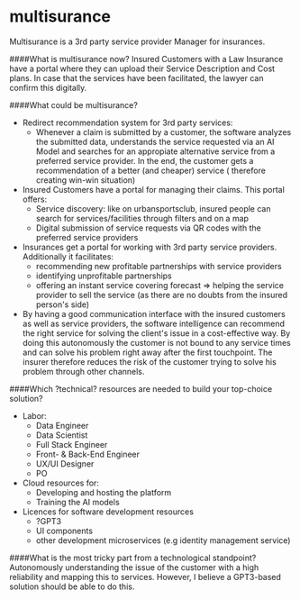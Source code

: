 # multisurance
Multisurance is a 3rd party service provider Manager for insurances.

####What is multisurance now?
Insured Customers with a Law Insurance have a portal where they can upload their Service Description and Cost plans.
In case that the services have been facilitated, the lawyer can confirm this digitally.

####What could be multisurance?
* Redirect recommendation system for 3rd party services: 
  * Whenever a claim is submitted by a customer, the software analyzes the submitted data, understands the service requested via an AI Model and searches for an appropiate alternative service from a preferred service provider. In the end, the customer gets a recommendation of a better (and cheaper) service ( therefore creating win-win situation) 
* Insured Customers have a portal for managing their claims. This portal offers:
  * Service discovery: like on urbansportsclub, insured people can search for services/facilities through filters and on a map
  * Digital submission of service requests via QR codes with the preferred service providers
* Insurances get a portal for working with 3rd party service providers. Additionally it facilitates:
  * recommending new profitable partnerships with service providers
  * identifying unprofitable partnerships
  * offering an instant service covering forecast => helping the service provider to sell the service (as there are no doubts from the insured person's side)
* By having a good communication interface with the insured customers as well as service providers, the software intelligence can recommend the right service for solving the client's issue in a cost-effective way. By doing this autonomously the customer is not bound to any service times and can solve his problem right away after the first touchpoint. The insurer therefore reduces the risk of the customer trying to solve his problem through other channels.

####Which ?technical? resources are needed to build your top-choice solution?
* Labor:
  * Data Engineer
  * Data Scientist
  * Full Stack Engineer
  * Front- & Back-End Engineer
  * UX/UI Designer
  * PO
* Cloud resources for:
  * Developing and hosting the platform
  * Training the AI models
* Licences for software development resources
  * ?GPT3
  * UI components
  * other development microservices (e.g identity management service)
  
####What is the most tricky part from a technological standpoint?
Autonomously understanding the issue of the customer with a high reliability and mapping this to services. However, I believe a GPT3-based solution should be able to do this. 